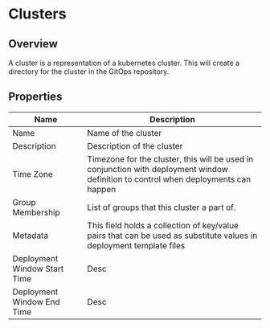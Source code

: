 # Clusters

## Overview

A cluster is a representation of a kubernetes cluster. This will create a directory for the cluster in the GitOps repository.  

## Properties

|Name|Description|
|----|-----------|
|Name|Name of the cluster|
|Description|Description of the cluster|
|Time Zone|Timezone for the cluster, this will be used in conjunction with deployment window definition to control when deployments can happen|
|Group Membership|List of groups that this cluster a part of.|
|Metadata|This field holds a collection of key/value pairs that can be used as substitute values in deployment template files|
|Deployment Window Start Time|Desc|
|Deployment Window End Time|Desc|
